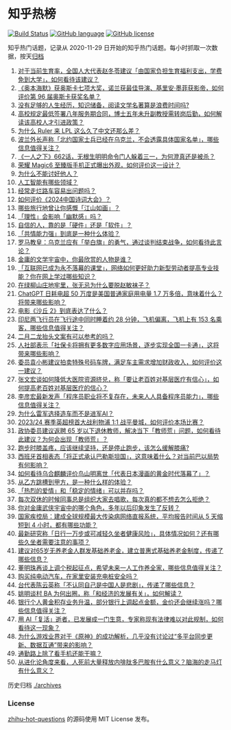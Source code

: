 # 知乎热榜
[![Build Status](https://github.com/ToWeLong/zhihu-hot-questions/workflows/CI/badge.svg)](https://github.com/ToWeLong/zhihu-hot-questions/actions)
[![GitHub language](https://img.shields.io/badge/language-golang-orange.svg)](https://golang.org/)
[![GitHub license](https://img.shields.io/github/license/ToWeLong/zhihu-hot-questions)](https://github.com/ToWeLong/zhihu-hot-questions/blob/main/LICENSE)

知乎热门话题，记录从 2020-11-29 日开始的知乎热门话题。每小时抓取一次数据，按天[归档](./archives)

<!-- BEGIN -->

1. [对于当前生育率，全国人大代表赵冬苓建议「由国家负担生育福利支出，学费免到大学」，如何看待该建议？](https://www.zhihu.com/question/647956188)
1. [《奥本海默》获奥斯卡七项大奖，诺兰获最佳导演、基里安·墨菲获影帝，如何评价第 96 届奥斯卡获奖名单？](https://www.zhihu.com/question/647996992)
1. [没有足够的人生经历，知识储备，阅读文学名著算是浪费时间吗?](https://www.zhihu.com/question/527987217)
1. [高校规定最低签署八年服务期合同，博士五年未升副教授需转岗后勤，如何解读该高校人才引进政策？](https://www.zhihu.com/question/647990109)
1. [为什么 Ruler 来 LPL 这么久了中文还那么差？](https://www.zhihu.com/question/645740218)
1. [波兰外长声称「北约国家士兵已经在乌克兰，不会透露具体国家名单」，哪些信息值得关注？](https://www.zhihu.com/question/648001616)
1. [《一人之下》662话，无根生明明命令门人躲着三一，为何澄真还是被杀？](https://www.zhihu.com/question/647540777)
1. [荣耀 Magic6 至臻版手机正式曝出外观，如何评价这一设计？](https://www.zhihu.com/question/647947448)
1. [为什么不能讨好他人？](https://www.zhihu.com/question/641294492)
1. [人工智能有哪些领域？](https://www.zhihu.com/question/446176207)
1. [经常走烂路车容易出问题吗？](https://www.zhihu.com/question/340069785)
1. [如何评价《2024中国诗词大会》？](https://www.zhihu.com/question/647942257)
1. [哪些旅行地曾让你感慨「江山如画」？](https://www.zhihu.com/question/647003511)
1. [「理性」会影响「幽默感」吗？](https://www.zhihu.com/question/647282329)
1. [自信的人，靠的是「硬件」还是「软件」？](https://www.zhihu.com/question/647157287)
1. [「共情能力强」到底是一种什么体验？](https://www.zhihu.com/question/647247166)
1. [罗马教皇：乌克兰应有「举白旗」的勇气，通过谈判结束战争，如何看待此言论？](https://www.zhihu.com/question/647892128)
1. [金庸的文学宇宙中，你最欣赏的人物是谁？](https://www.zhihu.com/question/646618963)
1. [「互联网已成为永不落幕的课堂」，网络如何更好助力新型劳动者提高专业技能？你在网上学过哪些知识？](https://www.zhihu.com/question/647862740)
1. [在绿柳山庄地牢里，张无忌为什么要脱赵敏袜子？](https://www.zhihu.com/question/647236714)
1. [ChatGPT 日耗电超 50 万度是美国普通家庭用电量 1.7 万多倍，意味着什么？将带来哪些影响？](https://www.zhihu.com/question/647926823)
1. [电影《沙丘 2》到底表达了什么？](https://www.zhihu.com/question/647447123)
1. [印尼两飞行员在飞行途中同时睡着约 28 分钟，飞机偏离，飞机上有 153 名乘客，哪些信息值得关注？](https://www.zhihu.com/question/647902190)
1. [二月二龙抬头文案有可以参考的吗？](https://www.zhihu.com/question/373308036)
1. [人社部表示「社保卡将拥有更多数字应用场景，逐步实现全国一卡通」，这将带来哪些影响？](https://www.zhihu.com/question/647857057)
1. [委员袁小彬建议拍卖特殊号码车牌，满足车主需求增加财政收入，如何评价这一建议？](https://www.zhihu.com/question/647938819)
1. [张文宏谈如何降低大医院资源挤兑，称「要让老百姓对基层医疗有信心」，如何提高老百姓对基层医疗的信心？](https://www.zhihu.com/question/647445492)
1. [李彦宏最新发声「程序员职业将不复存在，未来人人具备程序员能力」，哪些信息值得关注？](https://www.zhihu.com/question/647902218)
1. [为什么雷军选择造车而不是进军AI？](https://www.zhihu.com/question/646883941)
1. [2023/24 赛季英超榜首大战利物浦 1:1 战平曼城，如何评价本场比赛？](https://www.zhihu.com/question/647942780)
1. [政协委员建议返聘 65 岁以下退休教师，解决当下「教师荒」问题，如何看待此建议？为何会出现「教师荒」？](https://www.zhihu.com/question/647756172)
1. [跑步时膝盖疼，应该继续坚持，还是停止跑步，该怎么缓解膝痛?](https://www.zhihu.com/question/637401236)
1. [西班牙首相表态「将正式承认巴勒斯坦国」，这意味着什么？对当前巴以局势有何影响？](https://www.zhihu.com/question/647903588)
1. [如何看待乌合麒麟评价鸟山明离世「代表日本漫画的黄金时代落幕了」？](https://www.zhihu.com/question/647599785)
1. [从乙方跳槽到甲方，是一种什么样的体验？](https://www.zhihu.com/question/36529781)
1. [「热烈的爱情」和「稳定的情绪」可以并存吗？](https://www.zhihu.com/question/647077814)
1. [每次双休的时候同事总是组织大家去唱歌，每次真的都不想去怎么拒绝？](https://www.zhihu.com/question/647136437)
1. [你对金庸武侠宇宙中的哪个角色，多年以后印象发生了反转？](https://www.zhihu.com/question/646969403)
1. [国家疾控局：建成全球规模最大传染病网络直报系统，平均报告时间从 5 天缩短到 4 小时，都有哪些功能？](https://www.zhihu.com/question/647744188)
1. [最新研究称「日行一万步或可减轻久坐者健康风险」，具体情况如何？还有哪些久坐者需要注意的事项？](https://www.zhihu.com/question/647854885)
1. [建议对65岁无养老金人群发基础养老金，建立普惠式基础养老金制度，传递了哪些信息？](https://www.zhihu.com/question/648001150)
1. [董明珠再谈上调个税起征点，希望未来一人工作养全家，哪些信息值得关注？](https://www.zhihu.com/question/648006613)
1. [购买纯电动汽车，在家里安装充电桩安全吗？](https://www.zhihu.com/question/647059081)
1. [台代表陈云英称「不认同自己是中国人是悲剧」，传递了哪些信息？](https://www.zhihu.com/question/647907256)
1. [姚明谈村 BA 为何出圈，称「和经济的发展有关」，如何解读？](https://www.zhihu.com/question/647943242)
1. [银行个人黄金积存业务升温，部分银行上调起点金额，金价还会继续涨吗？哪些信息值得关注？](https://www.zhihu.com/question/647914194)
1. [用 AI「复活」逝者，已发展成一门生意，专家称现有法律难以对此规制，如何看待这一现象？](https://www.zhihu.com/question/647882322)
1. [为什么游戏业界对于《原神》的成功解析，几乎没有讨论过“多平台同步更新、数据互通”带来的影响？](https://www.zhihu.com/question/647433952)
1. [通勤路上除了看手机还能干嘛？](https://www.zhihu.com/question/644997248)
1. [从进化论角度来看，人死前大量释放内啡肽多巴胺有什么意义？脑海的走马灯有什么意义？](https://www.zhihu.com/question/639567256)

<!-- END -->

历史归档 [./archives](./archives)


### License
[zhihu-hot-questions](https://github.com/towelong/zhihu-hot-questions) 的源码使用 MIT License 发布。